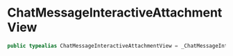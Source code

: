 # ChatMessageInteractiveAttachmentView

``` swift
public typealias ChatMessageInteractiveAttachmentView = _ChatMessageInteractiveAttachmentView<NoExtraData>
```

